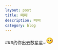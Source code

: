 ```yaml
---
layout: post
title: 呵呵
description: 呵呵
category: blog
---
```


###约你出去数星星~![Joe Satriani](/images/qq.gif)
